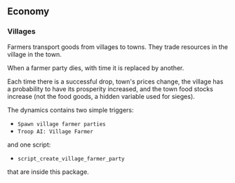 ## Economy

### Villages

Farmers transport goods from villages to towns. They trade resources in the
village in the town.

When a farmer party dies, with time it is replaced by another.

Each time there is a successful drop, town's prices change, the village has
a probability to have its prosperity increased, and the town food stocks increase
(not the food goods, a hidden variable used for sieges).

The dynamics contains two simple triggers:

- `Spawn village farmer parties`
- `Troop AI: Village Farmer`

and one script:

- `script_create_village_farmer_party`

that are inside this package.
